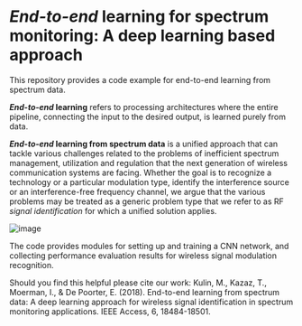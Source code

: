# *End-to-end* learning for spectrum monitoring: A deep learning based approach

This repository provides a code example for end-to-end learning from spectrum data.

***End-to-end* learning** refers to processing architectures where the entire pipeline, connecting the input to the desired output,
is learned purely from data.

***End-to-end* learning from spectrum data** is a unified approach that can tackle various challenges related to the problems of inefficient spectrum management,
utilization and regulation that the next generation of wireless communication systems are facing. 
Whether the goal is to recognize a technology or a particular modulation type, identify the interference source or an interference-free frequency channel, we argue
that the various problems may be treated as a generic problem type that we refer to as RF *signal identification* for which a unified solution applies.

![image](https://user-images.githubusercontent.com/7999611/30512249-8951f024-9aeb-11e7-89ba-3f3e7ce10bbb.png)

The code provides modules for setting up and training a CNN network, and collecting performance evaluation results for wireless signal modulation recognition.


Should you find this helpful please cite our work:
Kulin, M., Kazaz, T., Moerman, I., & De Poorter, E. (2018). End-to-end learning from spectrum data: A deep learning approach for wireless signal identification in spectrum monitoring applications. IEEE Access, 6, 18484-18501.
